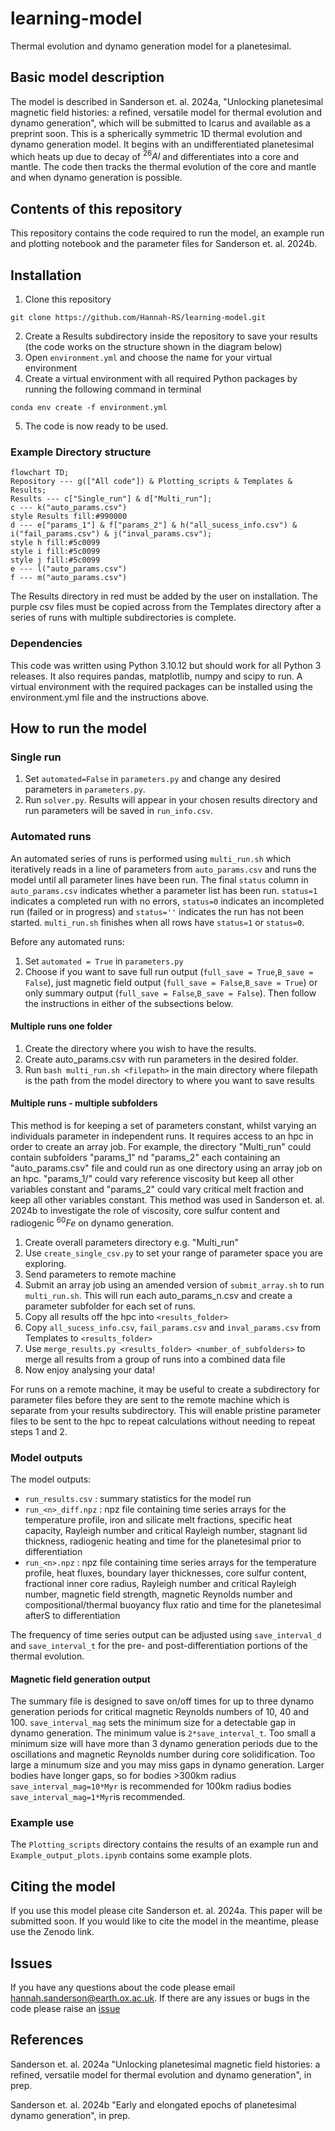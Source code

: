 # learning-model

Thermal evolution and dynamo generation model for a planetesimal. 


## Basic model description
The model is described in Sanderson et. al. 2024a, "Unlocking planetesimal magnetic field histories: a refined, versatile model for thermal evolution and dynamo generation", which will be submitted to Icarus and available as a preprint soon. This is a spherically symmetric 1D thermal evolution and dynamo generation model. It begins with an undifferentiated planetesimal which heats up due to decay of $^{26}Al$ and differentiates into a core and mantle. The code then tracks the thermal evolution of the core and mantle and when dynamo generation is possible.

## Contents of this repository
This repository contains the code required to run the model, an example run and plotting notebook and the parameter files for Sanderson et. al. 2024b.

## Installation
1. Clone this repository
```
git clone https://github.com/Hannah-RS/learning-model.git
```
2. Create a Results subdirectory inside the repository to save your results (the code works on the structure shown in the diagram below)
3. Open `environment.yml` and choose the name for your virtual environment
4. Create a virtual environment with all required Python packages by running the following command in terminal
```
conda env create -f environment.yml
```
5. The code is now ready to be used.

### Example Directory structure
```mermaid
flowchart TD;
Repository --- g(["All code"]) & Plotting_scripts & Templates & Results;
Results --- c["Single_run"] & d["Multi_run"];
c --- k("auto_params.csv")
style Results fill:#990000
d --- e["params_1"] & f["params_2"] & h("all_sucess_info.csv") & i("fail_params.csv") & j("inval_params.csv");
style h fill:#5c0099
style i fill:#5c0099
style j fill:#5c0099
e --- l("auto_params.csv")
f --- m("auto_params.csv")
```
The Results directory in red must be added by the user on installation. The purple csv files must be copied across from the Templates directory after a series of runs with multiple subdirectories is complete.

### Dependencies
This code was written using Python 3.10.12 but should work for all Python 3 releases. It also requires pandas, matplotlib, numpy and scipy to run. A virtual environment with the required packages can be installed using the environment.yml file and the instructions above.

## How to run the model

### Single run
1. Set `automated=False` in `parameters.py` and change any desired parameters in `parameters.py`. 
2. Run `solver.py`. Results will appear in your chosen results directory and run parameters will be saved in `run_info.csv`.

### Automated runs
An automated series of runs is performed using `multi_run.sh` which iteratively reads in a line of parameters from `auto_params.csv` and runs the model until all parameter lines have been run. The final `status` column in `auto_params.csv` indicates whether a parameter list has been run. `status=1` indicates a completed run with no errors, `status=0` indicates an incompleted run (failed or in progress) and `status=''` indicates the run has not been started. `multi_run.sh` finishes when all rows have `status=1` or `status=0`.

Before any automated runs:
1. Set `automated = True` in `parameters.py`
2. Choose if you want to save full run output (`full_save = True`,`B_save = False`), just magnetic field output (`full_save = False`,`B_save = True`) or only summary output (`full_save = False`,`B_save = False`).
Then follow the instructions in either of the subsections below.

#### Multiple runs one folder
1. Create the directory where you wish to have the results.
2. Create auto_params.csv with run parameters in the desired folder.
3. Run `bash multi_run.sh <filepath>` in the main directory where filepath is the path from the model directory to where you want to save results

#### Multiple runs - multiple subfolders
This method is for keeping a set of parameters constant, whilst varying an individuals parameter in independent runs. It requires access to an hpc in order to create an array job. For example, the directory "Multi_run" could contain subfolders "params_1" nd "params_2" each containing an "auto_params.csv" file and could run as one directory using an array job on an hpc. "params_1/" could vary reference viscosity but keep all other variables constant and "params_2" could vary critical melt fraction and keep all other variables constant. This method was used in Sanderson et. al. 2024b to investigate the role of viscosity, core sulfur content and radiogenic $^{60}Fe$ on dynamo generation.
 
1. Create overall parameters directory e.g. "Multi_run"
2. Use `create_single_csv.py` to set your range of parameter space you are exploring.
3. Send parameters to remote machine
4. Submit an array job using an amended version of `submit_array.sh` to run `multi_run.sh`. This will run each auto_params_n.csv and create a parameter subfolder for each set of runs. 
5. Copy all results off the hpc into `<results_folder>`
6. Copy `all_sucess_info.csv`, `fail_params.csv` and `inval_params.csv` from Templates to `<results_folder>` 
7. Use `merge_results.py <results_folder> <number_of_subfolders>` to merge all results from a group of runs into a combined data file 
8. Now enjoy analysing your data!

For runs on a remote machine, it may be useful to create a subdirectory for parameter files before they are sent to the remote machine which is separate from your results subdirectory. This will enable pristine parameter files to be sent to the hpc to repeat calculations without needing to repeat steps 1 and 2. 

### Model outputs
The model outputs:
+ `run_results.csv` : summary statistics for the model run
+ `run_<n>_diff.npz` : npz file containing time series arrays for the temperature profile, iron and silicate melt fractions, specific heat capacity, Rayleigh number and critical Rayleigh number, stagnant lid thickness, radiogenic heating and time for the planetesimal prior to differentiation
+ `run_<n>.npz` : npz file containing time series arrays for the temperature profile, heat fluxes, boundary layer thicknesses, core sulfur content, fractional inner core radius,   Rayleigh number and critical Rayleigh number, magnetic field strength, magnetic Reynolds number and compositional/thermal buoyancy flux ratio and time for the planetesimal afterS to differentiation 

The frequency of time series output can be adjusted using `save_interval_d` and `save_interval_t` for the pre- and post-differentiation portions of the thermal evolution.

#### Magnetic field generation output
The summary file is designed to save on/off times for up to three dynamo generation periods for critical magnetic Reynolds numbers of 10, 40 and 100. `save_interval_mag` sets the minimum size for a detectable gap in dynamo generation. The minimum value is `2*save_interval_t`. Too small a minimum size will have more than 3 dynamo generation periods due to the oscillations and magnetic Reynolds number during core solidification. Too large a minumum size and you may miss gaps in dynamo generation. Larger bodies have longer gaps, so for bodies >300km radius `save_interval_mag=10*Myr` is recommended for 100km radius bodies `save_interval_mag=1*Myr`is recommended.

### Example use
The `Plotting_scripts` directory contains the results of an example run and `Example_output_plots.ipynb` contains some example plots.

## Citing the model
If you use this model please cite Sanderson et. al. 2024a. This paper will be submitted soon. If you would like to cite the model in the meantime, please use the Zenodo link.

## Issues
If you have any questions about the code please email hannah.sanderson@earth.ox.ac.uk. 
If there are any issues or bugs in the code please raise an [issue](https://github.com/Hannah-RS/learning-model/issues)

## References
Sanderson et. al. 2024a "Unlocking planetesimal magnetic field histories: a refined, versatile model for thermal evolution and dynamo generation", in prep. 

Sanderson et. al. 2024b "Early and elongated epochs of planetesimal dynamo generation", in prep.



